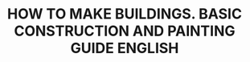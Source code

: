 ---
layout: product
title: "HOW TO MAKE BUILDINGS. BASIC CONSTRUCTION AND PAINTING GUIDE  ENGLISH"
price: "3500" 
desc: "Knjiga"
img_path: "/assets/img/A.MIG-6135.webp"
brand: "AMMO"
available: false
special_offer: false
new: false
soon: false
cat: "090000"
subcat: "090100"
subsubcat: "090101"
sifra: "A.MIG-6135"
popular: false
spec: false
---